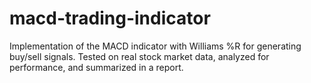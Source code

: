 # macd-trading-indicator
Implementation of the MACD indicator with Williams %R for generating buy/sell signals. Tested on real stock market data, analyzed for performance, and summarized in a report.
